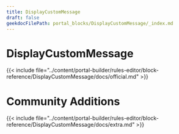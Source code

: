 ```yaml
---
title: DisplayCustomMessage
draft: false
geekdocFilePath: portal_blocks/DisplayCustomMessage/_index.md
---
```

# DisplayCustomMessage
{{< include file="../content/portal-builder/rules-editor/block-reference/DisplayCustomMessage/docs/official.md" >}}

# Community Additions

{{< include file="../content/portal-builder/rules-editor/block-reference/DisplayCustomMessage/docs/extra.md" >}}